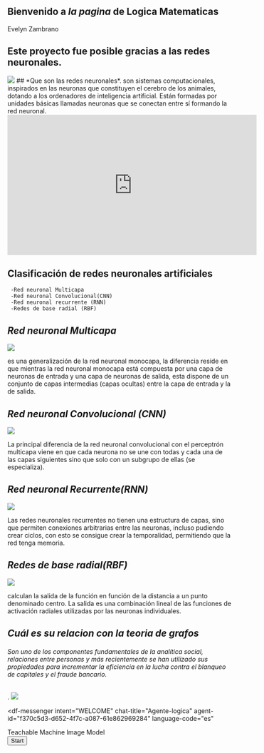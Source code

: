 ## **Bienvenido a _la pagina_ de Logica Matematicas**
Evelyn Zambrano
## **Este proyecto fue posible gracias  a las redes neuronales**.
  <img src="https://sites.google.com/site/mayinteligenciartificial/_/rsrc/1470337417111/unidad-4-redes-neuronales/3.jpg">
## *Que son las redes neuronales*.
son sistemas computacionales, inspirados en las neuronas que constituyen el cerebro de los animales, dotando a los ordenadores de inteligencia artificial. Están formadas por unidades básicas llamadas neuronas que se conectan entre sí formando la red neuronal.

<iframe width="560" height="315" src="https://www.youtube.com/embed/6vwfT3-mBBw?controls=0" frameborder="0" allow="accelerometer; autoplay; clipboard-write; encrypted-media; gyroscope; picture-in-picture" allowfullscreen></iframe>

## **Clasificación de redes neuronales artificiales**
     -Red neuronal Multicapa
     -Red neuronal Convolucional(CNN)
     -Red neuronal recurrente (RNN)
     -Redes de base radial (RBF)
     
##  *Red neuronal Multicapa*
   
 <img src="https://www.diegocalvo.es/wp-content/uploads/2017/07/perceptron-multicapa.png">
 
 es una generalización de la red neuronal monocapa, la diferencia reside en que mientras la red neuronal monocapa está compuesta por una capa de neuronas de entrada y una capa de neuronas de salida, esta dispone de un conjunto de capas intermedias (capas ocultas) entre la capa de entrada y la de salida.
 
## *Red neuronal Convolucional (CNN)*
 
 <img src="https://www.diegocalvo.es/wp-content/uploads/2017/07/red-neuronal-convolucional-arquitectura.png">

La principal diferencia de la red neuronal convolucional con el perceptrón multicapa viene en que cada neurona no se une con todas y cada una de las capas siguientes sino que solo con un subgrupo de ellas (se especializa).

##  *Red neuronal Recurrente(RNN)* 
 
  <img src="https://www.diegocalvo.es/wp-content/uploads/2017/07/red-neuronal-recurrente.png">

Las redes neuronales recurrentes no tienen una estructura de capas, sino que permiten conexiones arbitrarias entre las neuronas, incluso pudiendo crear ciclos, con esto se consigue crear la temporalidad, permitiendo que la red tenga memoria.

##  *Redes de base radial(RBF)*
  
  <img src="https://www.diegocalvo.es/wp-content/uploads/2017/07/Redes-de-base-radial.png">

calculan la salida de la función en función de la distancia a un punto denominado centro. La salida es una combinación lineal de las funciones de activación radiales utilizadas por las neuronas individuales.
    
##  *Cuál es su relacion con la teoria de grafos*
<H6>Son uno de los componentes fundamentales de la analítica social, relaciones entre personas y más recientemente se han utilizado sus propiedades para incrementar la eficiencia en la lucha contra el blanqueo de capitales y el fraude bancario.</H6>.
<img src="https://revistadigital.inesem.es/informatica-y-tics/files/2017/03/Sin-t%C3%ADtulo-1.png">













<script src="https://www.gstatic.com/dialogflow-console/fast/messenger/bootstrap.js?v=1"></script>
<df-messenger
  intent="WELCOME"
  chat-title="Agente-logica"
  agent-id="f370c5d3-d652-4f7c-a087-61e862969284"
  language-code="es"
></df-messenger>
<div>Teachable Machine Image Model</div>
<button type="button" onclick="init()">Start</button>
<div id="webcam-container"></div>
<div id="label-container"></div>
<script src="https://cdn.jsdelivr.net/npm/@tensorflow/tfjs@1.3.1/dist/tf.min.js"></script>
<script src="https://cdn.jsdelivr.net/npm/@teachablemachine/image@0.8/dist/teachablemachine-image.min.js"></script>
<script type="text/javascript">
    // More API functions here:
    // https://github.com/googlecreativelab/teachablemachine-community/tree/master/libraries/image

    // the link to your model provided by Teachable Machine export panel
    const URL = "https://teachablemachine.withgoogle.com/models/RH-TmfbY9/";

    let model, webcam, labelContainer, maxPredictions;

    // Load the image model and setup the webcam
    async function init() {
        const modelURL = URL + "model.json";
        const metadataURL = URL + "metadata.json";

        // load the model and metadata
        // Refer to tmImage.loadFromFiles() in the API to support files from a file picker
        // or files from your local hard drive
        // Note: the pose library adds "tmImage" object to your window (window.tmImage)
        model = await tmImage.load(modelURL, metadataURL);
        maxPredictions = model.getTotalClasses();

        // Convenience function to setup a webcam
        const flip = true; // whether to flip the webcam
        webcam = new tmImage.Webcam(200, 200, flip); // width, height, flip
        await webcam.setup(); // request access to the webcam
        await webcam.play();
        window.requestAnimationFrame(loop);

        // append elements to the DOM
        document.getElementById("webcam-container").appendChild(webcam.canvas);
        labelContainer = document.getElementById("label-container");
        for (let i = 0; i < maxPredictions; i++) { // and class labels
            labelContainer.appendChild(document.createElement("div"));
        }
    }

    async function loop() {
        webcam.update(); // update the webcam frame
        await predict();
        window.requestAnimationFrame(loop);
    }

    // run the webcam image through the image model
    async function predict() {
        // predict can take in an image, video or canvas html element
        const prediction = await model.predict(webcam.canvas);
        for (let i = 0; i < maxPredictions; i++) {
            const classPrediction =
                prediction[i].className + ": " + prediction[i].probability.toFixed(2);
            labelContainer.childNodes[i].innerHTML = classPrediction;
        }
    }
</script>




